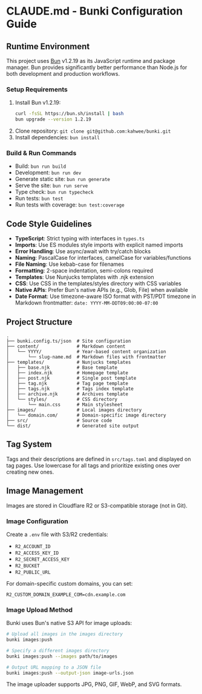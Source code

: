 # CLAUDE.md - Bunki Configuration Guide

## Runtime Environment

This project uses [Bun](https://bun.sh/) v1.2.19 as its JavaScript runtime and package manager. Bun provides significantly better performance than Node.js for both development and production workflows.

### Setup Requirements

1. Install Bun v1.2.19:
   ```bash
   curl -fsSL https://bun.sh/install | bash
   bun upgrade --version 1.2.19
   ```
2. Clone repository: `git clone git@github.com:kahwee/bunki.git`
3. Install dependencies: `bun install`

### Build & Run Commands

- Build: `bun run build`
- Development: `bun run dev`
- Generate static site: `bun run generate`
- Serve the site: `bun run serve`
- Type check: `bun run typecheck`
- Run tests: `bun test`
- Run tests with coverage: `bun test:coverage`

## Code Style Guidelines

- **TypeScript**: Strict typing with interfaces in `types.ts`
- **Imports**: Use ES modules style imports with explicit named imports
- **Error Handling**: Use async/await with try/catch blocks
- **Naming**: PascalCase for interfaces, camelCase for variables/functions
- **File Naming**: Use kebab-case for filenames
- **Formatting**: 2-space indentation, semi-colons required
- **Templates**: Use Nunjucks templates with .njk extension
- **CSS**: Use CSS in the templates/styles directory with CSS variables
- **Native APIs**: Prefer Bun's native APIs (e.g., Glob, File) when available
- **Date Format**: Use timezone-aware ISO format with PST/PDT timezone in Markdown frontmatter:
  `date: YYYY-MM-DDT09:00:00-07:00`

## Project Structure

```
.
├── bunki.config.ts/json  # Site configuration
├── content/              # Markdown content
│   └── YYYY/             # Year-based content organization
│       └── slug-name.md  # Markdown files with frontmatter
├── templates/            # Nunjucks templates
│   ├── base.njk          # Base template
│   ├── index.njk         # Homepage template
│   ├── post.njk          # Single post template
│   ├── tag.njk           # Tag page template
│   ├── tags.njk          # Tags index template
│   ├── archive.njk       # Archives template
│   └── styles/           # CSS directory
│       └── main.css      # Main stylesheet
├── images/               # Local images directory
│   └── domain.com/       # Domain-specific image directory
├── src/                  # Source code
└── dist/                 # Generated site output
```

## Tag System

Tags and their descriptions are defined in `src/tags.toml` and displayed on tag pages. Use lowercase for all tags and prioritize existing ones over creating new ones.

## Image Management

Images are stored in Cloudflare R2 or S3-compatible storage (not in Git).

### Image Configuration

Create a `.env` file with S3/R2 credentials:

- `R2_ACCOUNT_ID`
- `R2_ACCESS_KEY_ID`
- `R2_SECRET_ACCESS_KEY`
- `R2_BUCKET`
- `R2_PUBLIC_URL`

For domain-specific custom domains, you can set:

```
R2_CUSTOM_DOMAIN_EXAMPLE_COM=cdn.example.com
```

### Image Upload Method

Bunki uses Bun's native S3 API for image uploads:

```bash
# Upload all images in the images directory
bunki images:push

# Specify a different images directory
bunki images:push --images path/to/images

# Output URL mapping to a JSON file
bunki images:push --output-json image-urls.json
```

The image uploader supports JPG, PNG, GIF, WebP, and SVG formats.
